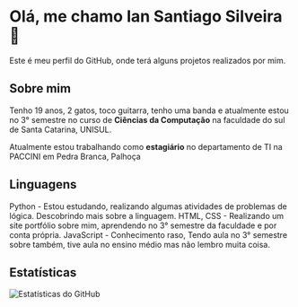 # Olá, me chamo Ian Santiago Silveira 🤟

Este é meu perfil do GitHub, onde terá alguns projetos realizados por mim.

## Sobre mim

Tenho 19 anos, 2 gatos, toco guitarra, tenho uma banda e atualmente estou no 3° semestre no curso de **Ciências da Computação** na faculdade do sul de Santa Catarina, UNISUL.

Atualmente estou trabalhando como **estagiário** no departamento de TI na PACCINI em Pedra Branca, Palhoça

## Linguagens

Python - Estou estudando, realizando algumas atividades de problemas de lógica. Descobrindo mais sobre a linguagem.
HTML, CSS - Realizando um site portfólio sobre mim, aprendendo no 3° semestre da faculdade e por conta própria.
JavaScript - Conhecimento raso, Tendo aula no 3° semestre sobre também, tive aula no ensino médio mas não lembro muita coisa.

## Estatísticas

![Estatísticas do GitHub](https://github-readme-stats.vercel.app/api?username=SantiagoIansO&show_icons=true&theme=pokedex&count_private=true&hide=prs)
